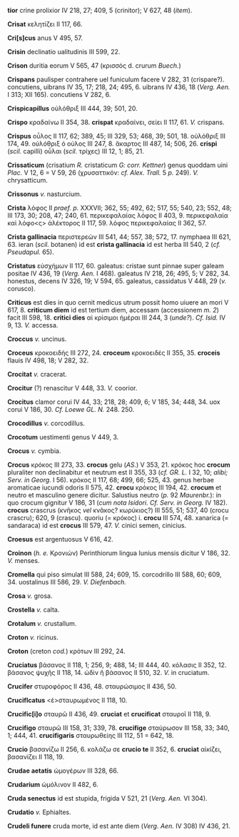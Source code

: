 **tior** crine prolixior IV 218, 27; 409, 5 (crinitor); V 627, 48
(*item*).

**Crisat** κελητίζει II 117, 66.

**Cri[s]cus** anus V 495, 57.

**Crisin** declinatio ualitudinis III 599, 22.

**Crison** duritia eorum V 565, 47 (κρισσός d. crurum *Buech.*)

**Crispans** paulisper contrahere uel funiculum facere V 282, 31
(crispare?). concutiens, uibrans IV 35, 17; 218, 24; 495, 6. uibrans IV
436, 18 (*Verg. Aen.* I 313; XII 165). concutiens V 282, 6.

**Crispicapillus** οὐλόθριξ III 444, 39; 501, 20.

**Crispo** κραδαίνω II 354, 38. **crispat** κραδαίνει, σείει II 117, 61.
*V.* crispans.

**Crispus** οὖλος II 117, 62; 389, 45; III 329, 53; 468, 39; 501, 18.
οὐλόθριξ III 174, 49. οὐλόθριξ ὁ οὐλος III 247, 8. ἄκαρτος III 487, 14;
506, 26. **crispi** (*scil.* capilli) οὖλαι (*scil.* τρίχες) III 12, 1;
85, 21.

**Crissaticum** (crisatium *R.* cristaticum *G: corr. Kettner*) genus
quoddam uini *Plac.* V 12, 6 = V 59, 26 (χρυσαττικόν: *cf. Alex. Trall.*
5 *p.* 249). *V.* chrysatticum.

**Crissonus** *v.* nasturcium.

**Crista** λόφος II *praef. p.* XXXVII; 362, 55; 492, 62; 517, 55; 540,
23; 552, 48; III 173, 30; 208, 47; 240, 61. περικεφαλαίας λόφος II 403,
9. περικεφαλαία καὶ λόφο\<ς\> ἀλέκτορος II 117, 59. λόφος περικεφαλαίας
II 362, 57.

**Crista gallinacia** περιστερεών III 541, 44; 557, 38; 572, 17.
nymphaea III 621, 63. ieran (*scil.* botanen) id est **crista
gallinacia** id est herba III 540, 2 (*cf. Pseudapul.* 65).

**Cristatus** εὐσχήμων II 117, 60. galeatus: cristae sunt pinnae super
galeam positae IV 436, 19 (*Verg. Aen.* I 468). galeatus IV 218, 26;
495, 5; V 282, 34. honestus, decens IV 326, 19; V 594, 65. galeatus,
cassidatus V 448, 29 (*v.* corusco).

**Criticus** est dies in quo cernit medicus utrum possit homo uiuere an
mori V 617, 8. **criticum diem** id est tertium diem, accessam
(accessionem *m. 2*) facit III 598, 18. **critici dies** αἱ κρίσιμοι
ἡμέραι III 244, 3 (*unde?*). *Cf. Isid.* IV 9, 13. *V.* accessa.

**Croccus** *v.* uncinus.

**Croceus** κροκοειδής III 272, 24. **croceum** κροκοειδές II 355, 35.
**croceis** flauis IV 498, 18; V 282, 32.

**Crocitat** *v.* cracerat.

**Crocitur** (?) renascitur V 448, 33. *V.* coorior.

**Crocitus** clamor corui IV 44, 33; 218, 28; 409, 6; V 185, 34; 448,
34. uox corui V 186, 30. *Cf. Loewe GL. N.* 248. 250.

**Crocodillus** *v.* corcodillus.

**Crocotum** uestimenti genus V 449, 3.

**Crocus** *v.* cymbia.

**Crocus** κρόκος III 273, 33. **crocus** gelu (*AS.*) V 353, 21. κρόκος
hoc **crocum** pluraliter non declinabitur et neutrum est II 355, 33
(*cf. GR. L.* I 32, 10; *alibi; Serv. in Georg.* I 56). κρόκος II 117,
68; 499, 66; 525, 43. genus herbae aromaticae iucundi odoris II 575, 42.
**crocu** κρόκος III 194, 42. **crocum** et neutro et masculino genere
dicitur. Salustius neutro (*p.* 92 *Maurenbr.*): in quo crocum gignitur
V 186, 31 (*cum nota Isidori. Cf. Serv. in Georg.* IV 182). **crocus**
crascrus (κνῆκος *vel* κνᾶκος? κωρύκιος?) III 555, 51; 537, 40 (crocu
crascru); 620, 9 (crascu). quoriu (= κρόκος) i. **crocu** III 574, 48.
xanarica (= sandaraca) id est **crocus** III 579, 47. *V.* cinici semen,
cinicius.

**Croesus** est argentuosus V 616, 42.

**Croinon** (*h. e.* Κρονιών) Perinthiorum lingua Iunius mensis dicitur
V 186, 32. *V.* menses.

**Cromella** qui piso simulat III 588, 24; 609, 15. corcodrillo III 588,
60; 609, 34. uostalinus III 586, 29. *V. Diefenbach.*

**Crosa** *v.* grosa.

**Crostella** *v.* calta.

**Crotalum** *v.* crustallum.

**Croton** *v.* ricinus.

**Croton** (creton *cod.*) κρότων III 292, 24.

**Cruciatus** βάσανος II 118, 1; 256, 9; 488, 14; III 444, 40. κόλασις
II 352, 12. βάσανος ψυχῆς II 118, 14. ὠδὶν ἢ βάσανος II 510, 32. *V.* in
cruciatum.

**Crucifer** στυροφόρος II 436, 48. σταυρώσιμος II 436, 50.

**Cruciflcatus** \<ἐ\>σταυρωμένος II 118, 10.

**Crucific[i]o** σταυρῶ II 436, 49. **cruciat** et **crucificat**
σταυροῖ II 118, 9.

**Crucifigo** σταυρῶ III 158, 31; 339, 78. **crucifige** σταύρωσον III
158, 33; 340, 1; 444, 41. **crucifigaris** σταυρωθείης III 112, 51 =
642, 18.

**Crucio** βασανίζω II 256, 6. κολάζω σε **crucio te** II 352, 6.
**cruciat** αἰκίζει, βασανίζει II 118, 19.

**Crudae aetatis** ὠμογέρων III 328, 66.

**Crudarium** ὠμόλινον II 482, 6.

**Cruda senectus** id est stupida, frigida V 521, 21 (*Verg. Aen.* VI
304).

**Crudatio** *v.* Ephialtes.

**Crudeli funere** cruda morte, id est ante diem (*Verg. Aen.* IV 308)
IV 436, 21.
